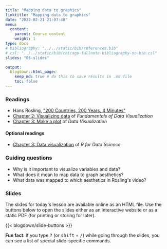 ```yaml
---
title: "Mapping data to graphics"
linktitle: "Mapping data to graphics"
date: "2022-02-21 21:07:48"
menu:
  content:
    parent: Course content
    weight: 1
type: docs
# bibliography: "../../static/bib/references.bib"
# csl: "../../static/bib/chicago-fullnote-bibliography-no-bib.csl"
slides: "05-slides"

output:
  blogdown::html_page:
    keep_md: true # do this to save results in .md file
    toc: false
---
```


### Readings

- <i class="fab fa-youtube"></i> Hans Rosling, ["200 Countries, 200 Years, 4 Minutes"](https://www.youtube.com/watch?v=jbkSRLYSojo)
- <i class="fas fa-book"></i> [Chapter 2: Visualizing data](https://clauswilke.com/dataviz/aesthetic-mapping.html) of *Fundamentals of Data Visualization*
- <i class="fas fa-book"></i> [Chapter 3: Make a plot](http://socviz.co/makeplot.html) of *Data Visualization*


#### Optional readings
- <i class="fas fa-book"></i> [Chapter 3: Data visualization](https://r4ds.had.co.nz/data-visualisation.html) of *R for Data Science*

<!-- #### Other resources -->

<!-- [This tutorial by Cédric Scherer](https://www.cedricscherer.com/2019/05/17/the-evolution-of-a-ggplot-ep.-1/) is an excellent demonstration of the grammar of graphics and the sequential nature of building up a plot layer-by-layer. -->


### Guiding questions

- Why is it important to visualize variables and data?
- What does it mean to map data to graph aesthetics?
- What data was mapped to which aesthetics in Rosling's video?


### Slides

The slides for today's lesson are available online as an HTML file. Use the buttons below to open the slides either as an interactive website or as a static PDF (for printing or storing for later).

{{< blogdown/slide-buttons >}}

**Fun fact**: If you type <kbd>?</kbd> (or <kbd>shift</kbd> + <kbd>/</kbd>) while going through the slides, you can see a list of special slide-specific commands.
